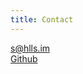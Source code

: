 ```yaml
---
title: Contact
---
```


[s@hlls.im](mailto:s@hlls.im)  
[Github](https://github.com/StephenLangHall)  

